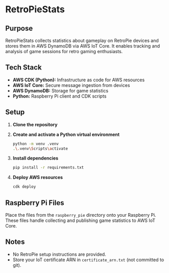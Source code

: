 # RetroPieStats

## Purpose

RetroPieStats collects statistics about gameplay on RetroPie devices and stores them in AWS DynamoDB via AWS IoT Core. It enables tracking and analysis of game sessions for retro gaming enthusiasts.

## Tech Stack

- **AWS CDK (Python):** Infrastructure as code for AWS resources
- **AWS IoT Core:** Secure message ingestion from devices
- **AWS DynamoDB:** Storage for game statistics
- **Python:** Raspberry Pi client and CDK scripts

## Setup

1. **Clone the repository**

2. **Create and activate a Python virtual environment**
   ```sh
   python -m venv .venv
   .\.venv\Scripts\activate
   ```

3. **Install dependencies**
   ```sh
   pip install -r requirements.txt
   ```

4. **Deploy AWS resources**
   ```sh
   cdk deploy
   ```

## Raspberry Pi Files

Place the files from the `raspberry_pie` directory onto your Raspberry Pi.  
These files handle collecting and publishing game statistics to AWS IoT Core.

## Notes

- No RetroPie setup instructions are provided.
- Store your IoT certificate ARN in `certificate_arn.txt` (not committed to git).